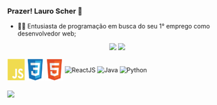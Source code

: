 ### Prazer! Lauro Scher 👋
- 👨‍💻 Entusiasta de programação em busca do seu 1° emprego como desenvolvedor web; 
<div align="center">
  <img height="180em" src="https://github-readme-stats.vercel.app/api?username=LauroScher&show_icons=true&theme=github_dark&include_all_commits=false&count_private=true"/>
  <img height="180em" src="https://github-readme-stats.vercel.app/api/top-langs/?username=LauroScher&layout=compact&langs_count=8&theme=github_dark"/>
</div>
  
  <div style="display: inline_block"><br>
  <img align="center" alt="JS" height="50" width="40" src="https://raw.githubusercontent.com/devicons/devicon/master/icons/javascript/javascript-plain.svg">
  <img align="center" alt="CSS" height="50" width="40" src="https://raw.githubusercontent.com/devicons/devicon/master/icons/css3/css3-original.svg">
  <img align="center" alt="HTML" height="50" width="40" src="https://raw.githubusercontent.com/devicons/devicon/master/icons/html5/html5-original.svg">
  <img align="center" alt="ReactJS" height="50" width="40" src="https://cdn.jsdelivr.net/gh/devicons/devicon/icons/react/react-original-wordmark.svg"/>
  <img align="center" alt="Java" height="50" width="40" src="https://cdn-icons-png.flaticon.com/512/226/226777.png"/>
  <img align="center" alt="Python" height="50" width="40" src="https://cdn.jsdelivr.net/gh/devicons/devicon/icons/python/python-original.svg"/>
  </div>
  
  ###
  
  <div>
    <a href="https://www.linkedin.com/in/lauro-scher-468975215/" target="_blank"><img src="https://img.shields.io/badge/-LinkedIn-%230077B5?style=for-the-badge&logo=linkedin&logoColor=white" target="_blank"></a>
  
  </div>
